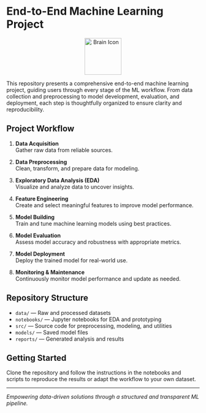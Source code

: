 # End-to-End Machine Learning Project

<p align="center">
    <img src="https://img.icons8.com/fluency/96/brain.png" alt="Brain Icon" width="96"/>
</p>

This repository presents a comprehensive end-to-end machine learning project, guiding users through every stage of the ML workflow. From data collection and preprocessing to model development, evaluation, and deployment, each step is thoughtfully organized to ensure clarity and reproducibility.

## Project Workflow

1. **Data Acquisition**  
        Gather raw data from reliable sources.

2. **Data Preprocessing**  
        Clean, transform, and prepare data for modeling.

3. **Exploratory Data Analysis (EDA)**  
        Visualize and analyze data to uncover insights.

4. **Feature Engineering**  
        Create and select meaningful features to improve model performance.

5. **Model Building**  
        Train and tune machine learning models using best practices.

6. **Model Evaluation**  
        Assess model accuracy and robustness with appropriate metrics.

7. **Model Deployment**  
        Deploy the trained model for real-world use.

8. **Monitoring & Maintenance**  
        Continuously monitor model performance and update as needed.

## Repository Structure

- `data/` — Raw and processed datasets  
- `notebooks/` — Jupyter notebooks for EDA and prototyping  
- `src/` — Source code for preprocessing, modeling, and utilities  
- `models/` — Saved model files  
- `reports/` — Generated analysis and results

## Getting Started

Clone the repository and follow the instructions in the notebooks and scripts to reproduce the results or adapt the workflow to your own dataset.

---

*Empowering data-driven solutions through a structured and transparent ML pipeline.*